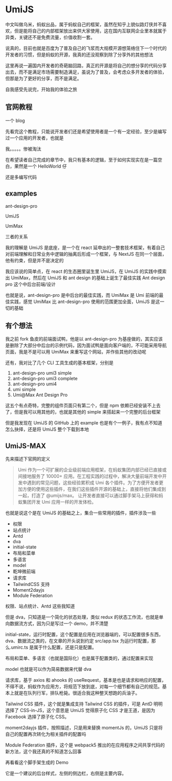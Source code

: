 # UmiJS

中文叫做乌米，蚂蚁出品，属于蚂蚁自己的框架，虽然在知乎上貌似路灯侠并不喜欢，但是能将自己的内部框架放出来供大家使用，这在国内互联网企业里本就属于异类，关键还不是免费流量，价值收割一套。

说真的，目前也就是百度为了普及自己的飞浆而大规模开源想笼络住下一个时代的开发者的习惯，但是蚂蚁的开源，我真的还没观察到除了分享外的其他想法

这里再说一遍国内开发者的奇葩脑回路，真正的开源是将自己的想分享的代码分享出去，而不是满足市场需要制造满足，虽说为了普及，会考虑众多开发者的体验，但那是为了更好的分享，而不是满足。

自我感受先说完，开始我的体验之旅

## 官网教程

一个 blog

先看完这个教程，只能说开发者们还是希望使用者是一个有一定经验，至少是编写过一个应用的开发者，也就是

我。。。。。惨被淘汰

在希望读者自己完成的章节中，我只有基本的逻辑，至于如何实现实在是一篇空白，果然是一个 HelloWorld 仔

还是多编写代码

## examples

ant-design-pro

UmiJS

UmiMax

三者的关系

我的理解是 UmiJS 是底座，是一个在 react 延申出的一整套技术框架，有着自己对前端理解和日常业务中逻辑的抽离后形成一个框架，与 NextJS 在同一个层面，他有约束，但是并不是决定的

我应该说的简单点，在 react 的生态圈里诞生里 UmiJS，在 UmiJS 的实践中摸索出 UmiMax，然后在 UmiJS 和 ant design 的基础上诞生了最佳实践 Ant design pro 这个中后台前端/设计

也就是说，ant-design-pro 是中后台的最佳实践，而 UmiMax 是 Umi 前端的最佳实践，感觉 UmiMax 比 ant-design-pro 使用的范围更加全面，UmiJS 是这一切的基础

## 有个想法

我之前 fork 鱼皮的前端面试鸭，他是以 ant-design-pro 为基座做的，其实应该是删除了大部分中后台的示例代码，因为面试鸭是面向客户端的，不可能采用导航页面，我是不是可以用 UmiMax 来重写这个网站，并作些其他的改动呢

还有，我对比了几个 CLI 工具生成的基本框架，分别是

1. ant-design-pro umi3 simple
2. ant-design-pro umi3 complete
3. ant-design-pro umi4
4. umi simple
5. Umi@Max Ant Design Pro

这五个有点奇特，完整的组件页面只有第二个，但是 npm 依赖已经安装不上去了，但是我可以用其他的，也就是其他的 simple 来搭起来一个完整的后台框架

但是我发现在 UmiJS 的 GitHub 上的 example 也是有个一例子，我有点不知道怎么抉择，还是将 UmiJS 整个下载到本地

## UmiJS-MAX

先来描述下官网的定义

> Umi 作为一个可扩展的企业级前端应用框架，在蚂蚁集团内部已经已直接或间接地服务了 10000+ 应用。在工程实践的过程中，解决大量前端开发中开发中遇到的常见问题，这些经验累积成 Umi 各个插件。为了方便开发者更加方便的使用这些插件，在我们这些插件开源的基础上，直接将他们集成到一起，打造了 @umijs/max。 让开发者直接可以通过脚手架马上获得和蚂蚁集团开发 Umi 应用一样的开发体检。

也就是说这个是在 UmiJS 的基础之上，集合一些常用的插件，插件涉及一些

- 权限
- 站点统计
- Antd
- dva
- initial-state
- 布局和菜单
- 多语言
- model
- 乾坤微前端
- 请求库
- TailwindCSS 支持
- Moment2dayjs
- Module Federation

权限、站点统计、Antd 这些我知道

但是 dva，只知道是一个简化的状态处理，类似 redux 的状态工作流，也就是单向数据流方式，因为只是写过一个 demo，并不清楚

initial-state，运行时配置，这个配置是应用在浏览器端的，可以配置很多东西，dva、数据流之类的，在文章的开头说到约定 src/app.tsx 为运行时配置，那么.umirc.ts 是属于什么配置，还是只是配置。

布局和菜单、多语言（也就是国际化）也是属于配置类的，通过配置来实现

model 也就是可以作为简易数据来代替 dva

请求库，基于 axios 和 ahooks 的 useRequest，基本是也是请求和响应的配置，不得不说，蚂蚁作为应用方，将规范下放到底，对每一个细节都有自己的规范。基本上就是在队列行军，排队枪毙。很适合我这种整天想跑的兵油子。

Tailwind CSS 插件，这个就是集成支持 Tailwind CSS 的插件，可是 AntD 明明选择了 CSS-in-JS，这个意思是 UmiJS 觉得原子化 CSS 才是王道，是因为 Facebook 选择了原子化 CSS。

moment2dayjs 插件，按照描述，只是用来替换 momentJs 的，UmiJS 只是将自己的配置再次转化为相关插件的配置吗

Module Federation 插件，这个是 webpack5 推出的在应用程序之间共享代码的新方法，这个我还真的不知道怎么回事

再看看这个脚手架生成的 Demo

它是一个建议的后台样式，左侧的侧边栏，右侧是主要内容。
